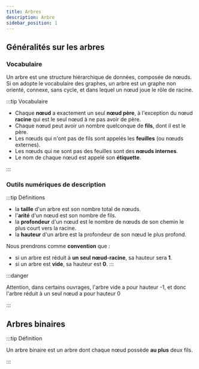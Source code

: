 ```yaml
---
title: Arbres
description: Arbre
sidebar_position: 1
---
```


## Généralités sur les arbres

### Vocabulaire

Un arbre est une structure hiérarchique de données, composée de nœuds. Si on adopte le vocabulaire des graphes, un arbre est un graphe non orienté, connexe, sans cycle, et dans lequel un nœud joue le rôle de racine.

:::tip Vocabulaire

- Chaque **nœud** a exactement un seul **nœud père**, à l'exception du nœud **racine** qui est le seul nœud à ne pas avoir de père.
- Chaque nœud peut avoir un nombre quelconque de **fils**, dont il est le père.
- Les nœuds qui n'ont pas de fils sont appelés les **feuilles** (ou nœuds externes).
- Les nœuds qui ne sont pas des feuilles sont des **nœuds internes**.
- Le nom de chaque nœud est appelé son **étiquette**.

:::

### Outils numériques de description

:::tip Définitions

- la **taille** d'un arbre est son nombre total de nœuds.
- l'**arité** d'un nœud est son nombre de fils.
- la **profondeur** d'un nœud est le nombre de nœuds de son chemin le plus court vers la racine.
- la **hauteur** d'un arbre est la profondeur de son nœud le plus profond.

Nous prendrons comme **convention** que :

- si un arbre est réduit à **un seul nœud-racine**, sa hauteur sera **1**.
- si un arbre est **vide**, sa hauteur est **0**.
  :::

:::danger

Attention, dans certains ouvrages, l'arbre vide a pour hauteur -1, et donc l'arbre réduit à un seul nœud a pour hauteur 0

:::

## Arbres binaires

:::tip Définition

Un arbre binaire est un arbre dont chaque nœud possède **au plus** deux fils.

:::
